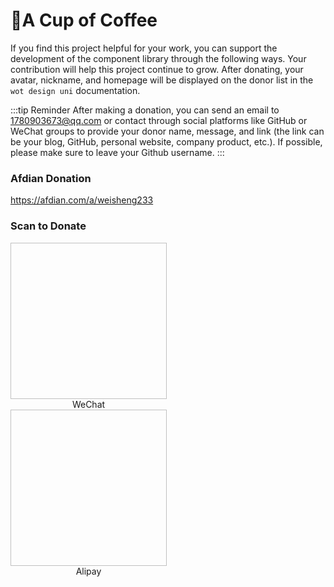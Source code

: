 # 🥤A Cup of Coffee

If you find this project helpful for your work, you can support the development of the component library through the following ways. Your contribution will help this project continue to grow. After donating, your avatar, nickname, and homepage will be displayed on the donor list in the `wot design uni` documentation.

:::tip Reminder
After making a donation, you can send an email to 1780903673@qq.com or contact through social platforms like GitHub or WeChat groups to provide your donor name, message, and link (the link can be your blog, GitHub, personal website, company product, etc.). If possible, please make sure to leave your Github username.
:::

### Afdian Donation

<a href="https://afdian.com/a/weisheng233">https://afdian.com/a/weisheng233</a>

### Scan to Donate

<div style="display: inline-block; margin-right: 120px;">
  <img style="width: 250px; height: 250px;" :src="WxQrcode" />
  <div style="text-align: center;">WeChat</div>
</div>

<div style="display: inline-block;">
  <img style="width: 250px; height: 250px;" :src="AlipayQrcode" />
  <div style="text-align: center;">Alipay</div>
</div>

<script>
import WxQrcode from '/weixinQrcode.jpg'
import AlipayQrcode from '/alipayQrcode.jpg'

export default {
  data () {
    return {
      WxQrcode,
      AlipayQrcode
    }
  }
}
</script>